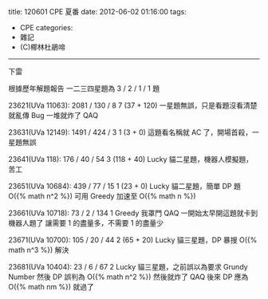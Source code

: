 title: 120601 CPE 夏番
date: 2012-06-02 01:16:00
tags:
- CPE
categories:
- 雜記
- (C)椰林杜鵑啼
---

下雷

<!-- more -->

根據歷年解題報告
一二三四星題為 3 / 2 / 1 / 1 題

23621(UVa 11063): 2081 / 130 / 8
7 (37 + 120)
一星題無誤，只是看題沒看清楚就亂傳
Bug 一堆就炸了 QAQ

23631(UVa 12149): 1491 / 424 / 3
1 (3 + 0)
這題看名稱就 AC 了，開場首殺，一星題無誤

23641(UVa 118): 176 / 40 / 54
3 (118 + 40)
Lucky 貓二星題，機器人模擬題，苦工

23651(UVa 10684): 439 / 77 / 15
1 (23 + 0)
Lucky 貓二星題，簡單 DP 題 O({% math n^2 %})
可用 Greedy 加速至 O({% math n %})

23661(UVa 10718): 73 / 2 / 134
1
Greedy 我罩門 QAQ
一開始太早開這題就卡到機器人題了
讓需要 1 的盡量多，不需要 1 的盡量少

23671(UVa 10700): 105 / 20 / 44
2 (65 + 20)
Lucky 貓三星題，DP 暴搜 O({% math n^3 %}) 解決

23681(UVa 10404): 23 / 6 / 67
2
Lucky 貓三星題，之前誤以為要求 Grundy Number
然後 DP 誤判為 O({% math n^2 %}) 然後就炸了 QAQ
後來 DP 應為 O({% math nm %}) 就過了